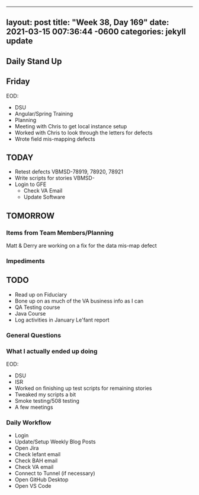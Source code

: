 
---
layout: post
title:  "Week 38, Day 169"
date:   2021-03-15 007:36:44 -0600
categories: jekyll update
---

## Daily Stand Up
## Friday
EOD:
* DSU
* Angular/Spring Training
* Planning
* Meeting with Chris to get local instance setup
* Worked with Chris to look through the letters for defects
* Wrote field mis-mapping defects

## TODAY
* Retest defects VBMSD-78919, 78920, 78921
* Write scripts for stories VBMSD-
* Login to GFE
  * Check VA Email
  * Update Software

## TOMORROW

### Items from Team Members/Planning
Matt & Derry are working on a fix for the data mis-map defect
### Impediments

## TODO
* Read up on Fiduciary
* Bone up on as much of the VA business info as I can
* QA Testing course
* Java Course
* Log activities in January Le'fant report

### General Questions  

### What I actually ended up doing
EOD:
* DSU
* ISR
* Worked on finishing up test scripts for remaining stories 
* Tweaked my scripts a bit
* Smoke testing/508 testing
* A few meetings

### Daily Workflow
* Login
* Update/Setup Weekly Blog Posts
* Open Jira
* Check lefant email
* Check BAH email
* Check VA email
* Connect to Tunnel (if necessary)
* Open GitHub Desktop
* Open VS Code